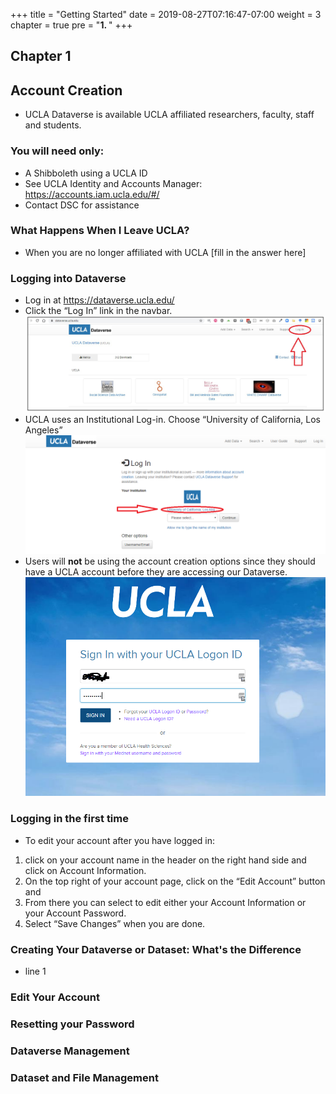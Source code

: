 +++
title = "Getting Started"
date = 2019-08-27T07:16:47-07:00
weight = 3
chapter = true
pre = "<b>1. </b>"
+++

## Chapter 1

## Account Creation  

- UCLA Dataverse is available UCLA affiliated researchers, faculty, staff and students.   

### You will need only:
- A Shibboleth using a UCLA ID
- See UCLA Identity and Accounts Manager:  https://accounts.iam.ucla.edu/#/
- Contact DSC for assistance

### What Happens When I Leave UCLA?
- When you are no longer affiliated with UCLA [fill in the answer here]


### Logging into Dataverse
- Log in at https://dataverse.ucla.edu/
- Click the “Log In” link in the navbar.
![Dataverse Login screen](images/dataverse_login1b.jpg "Dataverse Login")
- UCLA uses an Institutional Log-in. Choose “University of California, Los Angeles”  
![Dataverse Login screen](images/dataverse_login2b.png "Dataverse Login")
- Users will __not__ be using the account creation options since they should have a UCLA account before they are accessing our Dataverse.
![Dataverse Login screen](images/dataverse_login3b.png "Dataverse Login")

### Logging in the first time  
- To edit your account after you have logged in:  
1. click on your account name in the header on the right hand side and click on Account Information.    
2. On the top right of your account page, click on the “Edit Account” button and
3. From there you can select to edit either your Account Information or your Account Password.  
4. Select “Save Changes” when you are done.   



### Creating Your Dataverse or Dataset: What's the Difference
- line 1

### Edit Your Account

### Resetting your Password

### Dataverse Management

### Dataset and File Management